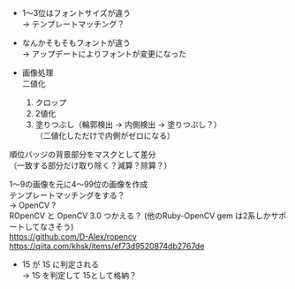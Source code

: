 - 1～3位はフォントサイズが違う  
→ テンプレートマッチング？

- なんかそもそもフォントが違う  
→ アップデートによりフォントが変更になった

- 画像処理   
 二値化  
  1. クロップ  
  2. 2値化  
  3. 塗りつぶし（輪郭検出 → 内側検出 → 塗りつぶし？）  
（二値化しただけで内側がゼロになる）

 順位バッジの背景部分をマスクとして差分  
 （一致する部分だけ取り除く？減算？除算？）
 
 1～9の画像を元に4～99位の画像を作成  
 テンプレートマッチングをする？  
 -> OpenCV ?  
 ROpenCV と OpenCV 3.0 つかえる？ (他のRuby-OpenCV gem は2系しかサポートしてなさそう)  
 https://github.com/D-Alex/ropencv  
 https://qiita.com/khsk/items/ef73d9520874db2767de
 
- 15 が 1S に判定される  
→ 1S を判定して 15として格納？